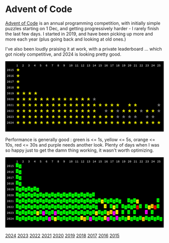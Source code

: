 # Advent of Code

[Advent of Code](https://adventofcode.com/) is an annual programming competition, with initially simple puzzles starting
on 1 Dec, and getting progressively harder - I rarely finish the last few days. I started in 2019, and have been picking
up more and more each year (plus going back and looking at old ones.)

I've also been loudly praising it at work, with a
private leaderboard ... which got nicely
competitive, and 2024 is looking pretty good.

![Progress](images/AdventOfCode.png)

Performance is generally good : green is <= 1s, yellow <= 5s, orange <= 10s, red <= 30s and purple needs another look.
Plenty of days when I was so happy just to get the damn thing working, it wasn't worth optimizing.

![Progress](images/AdventOfCodeSpeed.png)

[2024](readme_2024.md)
[2023](readme_2023.md)
[2022](readme_2022.md)
[2021](readme_2021.md)
[2020](readme_2020.md)
[2019](readme_2019.md)
[2018](readme_2018.md)
[2017](readme_2017.md)
[2016](readme_2016.md)
[2015](readme_2015.md)
